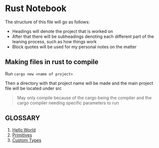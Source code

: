 # Rust Notebook

The structure of this file will go as follows:

- Headings will denote the project that is worked on
- After that there will be subheadings denoting each different part of the leaning process, such as how things work
- Block quotes will be used for my personal notes on the matter

## Making files in rust to compile

Run `cargo new <name of project>`

Then a directory with that project name will be made and the main project file will be located under src
> May only compile because of the cargo being the compiler and the cargo compiler needing specific parameters to run

## GLOSSARY

1. [Hello World](https://github.com/AbelLagonell/Rust_Learning/blob/main/RustNotebook/HelloWorld.md)
2. [Primitives](https://github.com/AbelLagonell/Rust_Learning/blob/main/RustNotebook/Primitives.md)
3. [Custom Types](https://github.com/AbelLagonell/Rust_Learning/blob/main/RustNotebook/CustomTypes.md)
